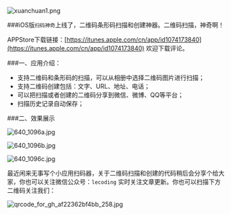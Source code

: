 ![xuanchuan1.png](http://upload-images.jianshu.io/upload_images/1159872-34048d3bc57b0664.png?imageMogr2/auto-orient/strip%7CimageView2/2/w/1240)

###iOS版`扫码神奇`上线了，二维码条形码扫描和创建神器。二维码扫描，神奇啊！

 APPStore下载链接：[https://itunes.apple.com/cn/app/id1074173840](https://itunes.apple.com/cn/app/id1074173840) 欢迎下载评论。

###一、应用介绍：

*  支持二维码和条形码的扫描，可以从相册中选择二维码图片进行扫描；
* 支持二维码创建包括：文字、URL、地址、电话；
* 可以把扫描或者创建的二维码分享到微信、微博、QQ等平台；
* 扫描历史记录自动保存；

###二、效果展示


![640_1096a.jpg](http://upload-images.jianshu.io/upload_images/1159872-7ce5aa0a222b8043.jpg?imageMogr2/auto-orient/strip%7CimageView2/2/w/1240)

![640_1096b.jpg](http://upload-images.jianshu.io/upload_images/1159872-f09ba9da7a1d7cb5.jpg?imageMogr2/auto-orient/strip%7CimageView2/2/w/1240)

![640_1096c.jpg](http://upload-images.jianshu.io/upload_images/1159872-fbcf64cf7a1e374a.jpg?imageMogr2/auto-orient/strip%7CimageView2/2/w/1240)


最近闲来无事写个小应用扫码器，关于二维码扫描和创建的代码稍后会分享个给大家，你也可以关注微信公众号：`lecoding` 实时关注文章更新。你也可以扫描下方二维码关注我们：

![qrcode_for_gh_af22362bf4bb_258.jpg](http://upload-images.jianshu.io/upload_images/1159872-fc0ea2c48064eb49.jpg?imageMogr2/auto-orient/strip%7CimageView2/2/w/1240)
